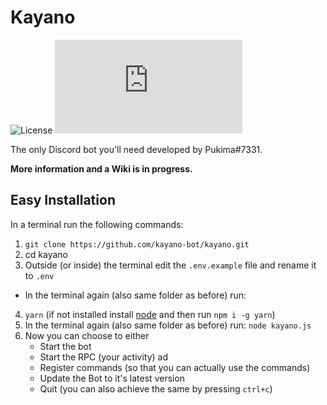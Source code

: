# Kayano
![License](https://img.shields.io/github/license/kayano-bot/kayano?style=for-the-badge)
![package.json dependency version (prod)](https://img.shields.io/github/package-json/dependency-version/kayano-bot/kayano/discord.js?style=for-the-badge)

The only Discord bot you'll need developed by Pukima#7331.

**More information and a Wiki is in progress.**

## Easy Installation
In a terminal run the following commands:
1. `git clone https://github.com/kayano-bot/kayano.git`
2. cd kayano
3. Outside (or inside) the terminal edit the `.env.example` file and rename it to `.env`
- In the terminal again (also same folder as before) run:
4. `yarn` (if not installed install [node](https://nodejs.org) and then run `npm i -g yarn`)
5. In the terminal again (also same folder as before) run: `node kayano.js`
6. Now you can choose to either
    - Start the bot
    - Start the RPC (your activity) ad
    - Register commands (so that you can actually use the commands)
    - Update the Bot to it's latest version
    - Quit (you can also achieve the same by pressing `ctrl+c`)